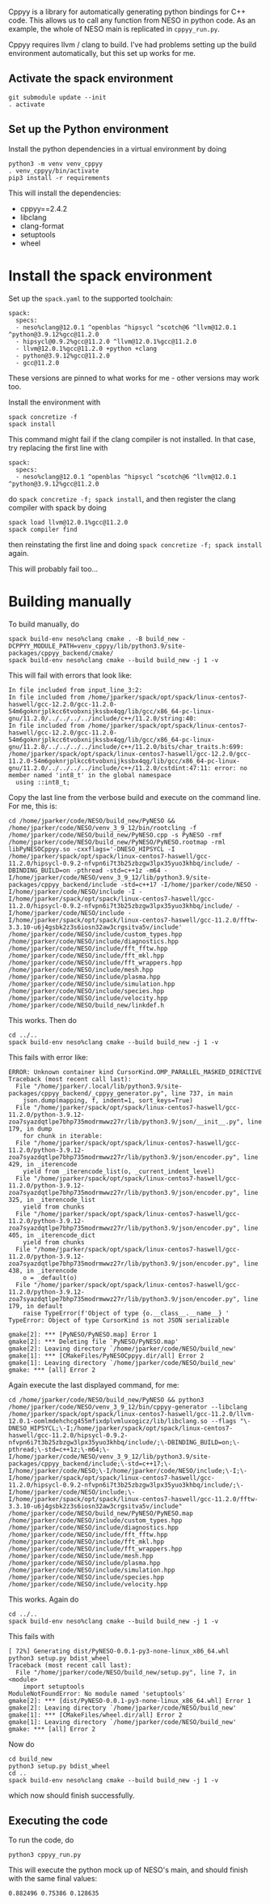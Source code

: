 Cppyy is a library for automatically generating python bindings for C++ code. This allows us to call any function from NESO in python code.
As an example, the whole of NESO main is replicated in `cppyy_run.py`.

Cppyy requires llvm / clang to build. I've had problems setting up the build
environment automatically, but this set up works for me.

## Activate the spack environment

```
git submodule update --init
. activate
```

## Set up the Python environment

Install the python dependencies in a virtual environment by doing

```
python3 -m venv venv_cppyy
. venv_cppyy/bin/activate
pip3 install -r requirements
```

This will install the dependencies:

* cppyy==2.4.2
* libclang
* clang-format
* setuptools
* wheel

# Install the spack environment

Set up the `spack.yaml` to the supported toolchain:

```
spack:
  specs:
  - neso%clang@12.0.1 ^openblas ^hipsycl ^scotch@6 ^llvm@12.0.1 ^python@3.9.12%gcc@11.2.0
  - hipsycl@0.9.2%gcc@11.2.0 ^llvm@12.0.1%gcc@11.2.0
  - llvm@12.0.1%gcc@11.2.0 +python +clang
  - python@3.9.12%gcc@11.2.0
  - gcc@11.2.0
```

These versions are pinned to what works for me - other versions may work too.

Install the environment with

```
spack concretize -f
spack install
```

This command might fail if the clang compiler is not installed. 
In that case, try replacing the first line with

```
spack:
  specs:
  - neso%clang@12.0.1 ^openblas ^hipsycl ^scotch@6 ^llvm@12.0.1 ^python@3.9.12%gcc@11.2.0
```

do `spack concretize -f; spack install`, and then register the clang compiler with spack by doing

```
spack load llvm@12.0.1%gcc@11.2.0
spack compiler find
```

then reinstating the first line and doing `spack concretize -f; spack install` again.

This will probably fail too... 

# Building manually

To build manually, do 

```
spack build-env neso%clang cmake . -B build_new -DCPPYY_MODULE_PATH=venv_cppyy/lib/python3.9/site-packages/cppyy_backend/cmake/
spack build-env neso%clang cmake --build build_new -j 1 -v
```

This will fail with errors that look like:
```
In file included from input_line_3:2:
In file included from /home/jparker/spack/opt/spack/linux-centos7-haswell/gcc-12.2.0/gcc-11.2.0-54m6goknrjplkcc6tvobxnijkssbx4qg/lib/gcc/x86_64-pc-linux-gnu/11.2.0/../../../../include/c++/11.2.0/string:40:
In file included from /home/jparker/spack/opt/spack/linux-centos7-haswell/gcc-12.2.0/gcc-11.2.0-54m6goknrjplkcc6tvobxnijkssbx4qg/lib/gcc/x86_64-pc-linux-gnu/11.2.0/../../../../include/c++/11.2.0/bits/char_traits.h:699:
/home/jparker/spack/opt/spack/linux-centos7-haswell/gcc-12.2.0/gcc-11.2.0-54m6goknrjplkcc6tvobxnijkssbx4qg/lib/gcc/x86_64-pc-linux-gnu/11.2.0/../../../../include/c++/11.2.0/cstdint:47:11: error: no member named 'int8_t' in the global namespace
  using ::int8_t;
```

Copy the last line from the verbose build and execute on the command line.
For me, this is:
```
cd /home/jparker/code/NESO/build_new/PyNESO && /home/jparker/code/NESO/venv_3_9_12/bin/rootcling -f /home/jparker/code/NESO/build_new/PyNESO.cpp -s PyNESO -rmf /home/jparker/code/NESO/build_new/PyNESO/PyNESO.rootmap -rml libPyNESOCppyy.so -cxxflags='-DNESO_HIPSYCL -I /home/jparker/spack/opt/spack/linux-centos7-haswell/gcc-11.2.0/hipsycl-0.9.2-nfvpn6i7t3b25zbzgw3lpx35yuo3khbq/include/ -DBINDING_BUILD=on -pthread -std=c++1z -m64 -I/home/jparker/code/NESO/venv_3_9_12/lib/python3.9/site-packages/cppyy_backend/include -std=c++17 -I/home/jparker/code/NESO -I/home/jparker/code/NESO/include -I -I/home/jparker/spack/opt/spack/linux-centos7-haswell/gcc-11.2.0/hipsycl-0.9.2-nfvpn6i7t3b25zbzgw3lpx35yuo3khbq/include/ -I/home/jparker/code/NESO/include -I/home/jparker/spack/opt/spack/linux-centos7-haswell/gcc-11.2.0/fftw-3.3.10-u6j4gsbk2z3s6iosn32aw3crgsitva5v/include' /home/jparker/code/NESO/include/custom_types.hpp /home/jparker/code/NESO/include/diagnostics.hpp /home/jparker/code/NESO/include/fft_fftw.hpp /home/jparker/code/NESO/include/fft_mkl.hpp /home/jparker/code/NESO/include/fft_wrappers.hpp /home/jparker/code/NESO/include/mesh.hpp /home/jparker/code/NESO/include/plasma.hpp /home/jparker/code/NESO/include/simulation.hpp /home/jparker/code/NESO/include/species.hpp /home/jparker/code/NESO/include/velocity.hpp /home/jparker/code/NESO/build_new/linkdef.h
```

This works. Then do

```
cd ../..
spack build-env neso%clang cmake --build build_new -j 1 -v
```

This fails with error like:

```
ERROR: Unknown container kind CursorKind.OMP_PARALLEL_MASKED_DIRECTIVE
Traceback (most recent call last):
  File "/home/jparker/.local/lib/python3.9/site-packages/cppyy_backend/_cppyy_generator.py", line 737, in main
    json.dump(mapping, f, indent=1, sort_keys=True)
  File "/home/jparker/spack/opt/spack/linux-centos7-haswell/gcc-11.2.0/python-3.9.12-zoa7syazdqtlpe7bhp735modrmwwz27r/lib/python3.9/json/__init__.py", line 179, in dump
    for chunk in iterable:
  File "/home/jparker/spack/opt/spack/linux-centos7-haswell/gcc-11.2.0/python-3.9.12-zoa7syazdqtlpe7bhp735modrmwwz27r/lib/python3.9/json/encoder.py", line 429, in _iterencode
    yield from _iterencode_list(o, _current_indent_level)
  File "/home/jparker/spack/opt/spack/linux-centos7-haswell/gcc-11.2.0/python-3.9.12-zoa7syazdqtlpe7bhp735modrmwwz27r/lib/python3.9/json/encoder.py", line 325, in _iterencode_list
    yield from chunks
  File "/home/jparker/spack/opt/spack/linux-centos7-haswell/gcc-11.2.0/python-3.9.12-zoa7syazdqtlpe7bhp735modrmwwz27r/lib/python3.9/json/encoder.py", line 405, in _iterencode_dict
    yield from chunks
  File "/home/jparker/spack/opt/spack/linux-centos7-haswell/gcc-11.2.0/python-3.9.12-zoa7syazdqtlpe7bhp735modrmwwz27r/lib/python3.9/json/encoder.py", line 438, in _iterencode
    o = _default(o)
  File "/home/jparker/spack/opt/spack/linux-centos7-haswell/gcc-11.2.0/python-3.9.12-zoa7syazdqtlpe7bhp735modrmwwz27r/lib/python3.9/json/encoder.py", line 179, in default
    raise TypeError(f'Object of type {o.__class__.__name__} '
TypeError: Object of type CursorKind is not JSON serializable

gmake[2]: *** [PyNESO/PyNESO.map] Error 1
gmake[2]: *** Deleting file `PyNESO/PyNESO.map'
gmake[2]: Leaving directory `/home/jparker/code/NESO/build_new'
gmake[1]: *** [CMakeFiles/PyNESOCppyy.dir/all] Error 2
gmake[1]: Leaving directory `/home/jparker/code/NESO/build_new'
gmake: *** [all] Error 2
```

Again execute the last displayed command, for me:

```
cd /home/jparker/code/NESO/build_new/PyNESO && python3 /home/jparker/code/NESO/venv_3_9_12/bin/cppyy-generator --libclang /home/jparker/spack/opt/spack/linux-centos7-haswell/gcc-11.2.0/llvm-12.0.1-oomlmdehchcg455mfixdplvmluxogicz/lib/libclang.so --flags "\-DNESO_HIPSYCL;\-I;/home/jparker/spack/opt/spack/linux-centos7-haswell/gcc-11.2.0/hipsycl-0.9.2-nfvpn6i7t3b25zbzgw3lpx35yuo3khbq/include/;\-DBINDING_BUILD=on;\-pthread;\-std=c++1z;\-m64;\-I/home/jparker/code/NESO/venv_3_9_12/lib/python3.9/site-packages/cppyy_backend/include;\-std=c++17;\-I/home/jparker/code/NESO;\-I/home/jparker/code/NESO/include;\-I;\-I/home/jparker/spack/opt/spack/linux-centos7-haswell/gcc-11.2.0/hipsycl-0.9.2-nfvpn6i7t3b25zbzgw3lpx35yuo3khbq/include/;\-I/home/jparker/code/NESO/include;\-I/home/jparker/spack/opt/spack/linux-centos7-haswell/gcc-11.2.0/fftw-3.3.10-u6j4gsbk2z3s6iosn32aw3crgsitva5v/include" /home/jparker/code/NESO/build_new/PyNESO/PyNESO.map /home/jparker/code/NESO/include/custom_types.hpp /home/jparker/code/NESO/include/diagnostics.hpp /home/jparker/code/NESO/include/fft_fftw.hpp /home/jparker/code/NESO/include/fft_mkl.hpp /home/jparker/code/NESO/include/fft_wrappers.hpp /home/jparker/code/NESO/include/mesh.hpp /home/jparker/code/NESO/include/plasma.hpp /home/jparker/code/NESO/include/simulation.hpp /home/jparker/code/NESO/include/species.hpp /home/jparker/code/NESO/include/velocity.hpp
```

This works. Again do

```
cd ../..
spack build-env neso%clang cmake --build build_new -j 1 -v
```

This fails with

```
[ 72%] Generating dist/PyNESO-0.0.1-py3-none-linux_x86_64.whl
python3 setup.py bdist_wheel
Traceback (most recent call last):
  File "/home/jparker/code/NESO/build_new/setup.py", line 7, in <module>
    import setuptools
ModuleNotFoundError: No module named 'setuptools'
gmake[2]: *** [dist/PyNESO-0.0.1-py3-none-linux_x86_64.whl] Error 1
gmake[2]: Leaving directory `/home/jparker/code/NESO/build_new'
gmake[1]: *** [CMakeFiles/wheel.dir/all] Error 2
gmake[1]: Leaving directory `/home/jparker/code/NESO/build_new'
gmake: *** [all] Error 2
```

Now do

```
cd build_new
python3 setup.py bdist_wheel
cd ..
spack build-env neso%clang cmake --build build_new -j 1 -v
```

which now should finish successfully.

## Executing the code

To run the code, do

```
python3 cppyy_run.py
```

This will execute the python mock up of NESO's main, and should finish with the same final values:

```
0.882496 0.75386 0.128635
```
